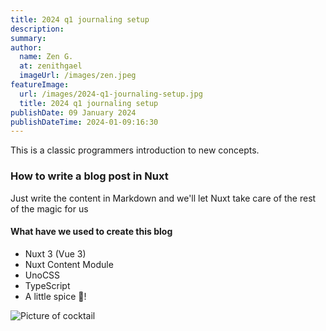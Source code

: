 ```yaml
---
title: 2024 q1 journaling setup
description:
summary:
author:
  name: Zen G.
  at: zenithgael
  imageUrl: /images/zen.jpeg
featureImage:
  url: /images/2024-q1-journaling-setup.jpg
  title: 2024 q1 journaling setup
publishDate: 09 January 2024
publishDateTime: 2024-01-09:16:30
---
```


This is a classic programmers introduction to new concepts.

### How to write a blog post in Nuxt

Just write the content in Markdown and we'll let Nuxt take care of the rest of the magic for us

#### What have we used to create this blog

- Nuxt 3 (Vue 3)
- Nuxt Content Module
- UnoCSS
- TypeScript
- A little spice 🥵!

![Picture of cocktail](/images/fireball-highball.jpg)
